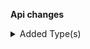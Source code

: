 **Api changes**

<details>
<summary>Added Type(s)</summary>

- added type `ProductSearchFacetResultStats`
- added type `ProductSearchFacetStatsExpression`
- added type `ProductSearchFacetStatsValue`
</details>

